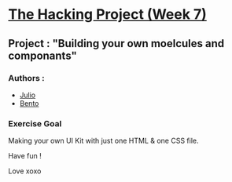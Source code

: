 # [The Hacking Project (Week 7)](https://www.thehackingproject.org/fr)

## Project : "Building your own moelcules and componants"

### Authors :
- [Julio](https://github.com/Popikadir)
- [Bento](https://github.com/davidBentoPereira)

### Exercise Goal
Making your own UI Kit with just one HTML & one CSS file.

Have fun !

Love xoxo
